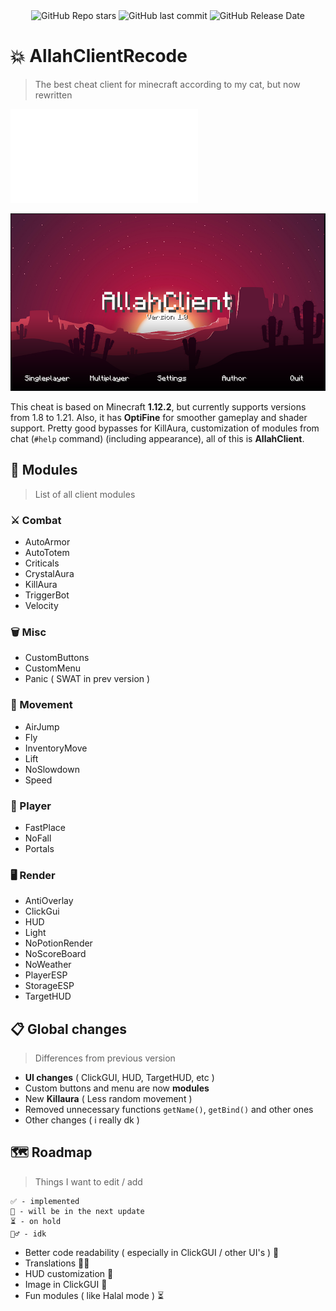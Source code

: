 <div align="center">
    <img alt="GitHub Repo stars" src="https://img.shields.io/github/stars/pablushaa/AllahClientRecode?style=flat">
    <img alt="GitHub last commit" src="https://img.shields.io/github/last-commit/pablushaa/AllahClientRecode">
    <img alt="GitHub Release Date" src="https://img.shields.io/github/release-date/pablushaa/AllahClientRecode?style=flat">
</div>

# 💥 AllahClientRecode
>  The best cheat client for minecraft according to my cat, but now rewritten

![Russian Version](README_RU.md)

![screenshot](./screenshot.png)

This cheat is based on Minecraft **1.12.2**, but currently supports versions from 1.8 to 1.21. Also, it has **OptiFine** for smoother gameplay and shader support. Pretty good bypasses for KillAura, customization of modules from chat (```#help``` command) (including appearance), all of this is **AllahClient**.

## 👾 Modules
> List of all client modules

### ⚔️ Combat
- AutoArmor
- AutoTotem
- Criticals
- CrystalAura
- KillAura
- TriggerBot
- Velocity

### 🗑 Misc
- CustomButtons
- CustomMenu
- Panic ( SWAT in prev version )

### 👟 Movement
- AirJump
- Fly
- InventoryMove
- Lift
- NoSlowdown
- Speed

### 👤 Player
- FastPlace
- NoFall
- Portals

### 🖥 Render
- AntiOverlay
- ClickGui
- HUD
- Light
- NoPotionRender
- NoScoreBoard
- NoWeather
- PlayerESP
- StorageESP
- TargetHUD

## 📋 Global changes
> Differences from previous version

- **UI changes** ( ClickGUI, HUD, TargetHUD, etc )
- Custom buttons and menu are now **modules**
- New **Killaura** ( Less random movement )
- Removed unnecessary functions  ```getName()```, ```getBind()``` and other ones
- Other changes ( i really dk )

## 🗺 Roadmap
> Things I want to edit / add

```
✅ - implemented
📎 - will be in the next update
⏳ - on hold
🤷‍♂️ - idk
```

- Better code readability ( especially in ClickGUI / other UI's ) 📎
- Translations 🤷‍♂️
- HUD customization 📎
- Image in ClickGUI 📎
- Fun modules ( like Halal mode ) ⏳
